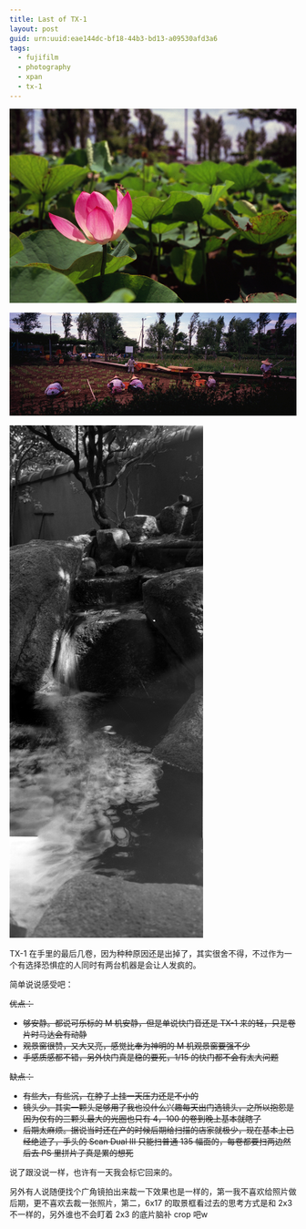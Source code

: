 ```yaml
---
title: Last of TX-1
layout: post
guid: urn:uuid:eae144dc-bf18-44b3-bd13-a09530afd3a6
tags:
  - fujifilm
  - photography
  - xpan
  - tx-1
---
```


<span class="image-900">[![](/media/files/2012/08/07/lotus.jpg)](http://500px.com/photo/11179707)</span>

<span class="image-900">[![](/media/files/2012/08/07/farmers.jpg)](http://500px.com/photo/11179735)</span>

<span class="image-300">[![](/media/files/2012/08/07/waterfall-in-house.jpg)](http://500px.com/photo/11178871)</span>

TX-1 在手里的最后几卷，因为种种原因还是出掉了，其实很舍不得，不过作为一个有选择恐惧症的人同时有两台机器是会让人发疯的。

简单说说感受吧：

<del>优点：</del>

- <del>够安静。都说可乐标的 M 机安静，但是单说快门音还是 TX-1 来的轻，只是卷片时马达会有动静</del>
- <del>观景窗很赞，又大又亮，感觉比奉为神明的 M 机观景窗要强不少</del>
- <del>手感质感都不错，另外快门真是稳的要死，1/15 的快门都不会有太大问题</del>

<del>缺点：</del>

- <del>有些大，有些沉，在脖子上挂一天压力还是不小的</del>
- <del>镜头少。其实一颗头足够用了我也没什么兴趣每天出门选镜头，之所以抱怨是因为仅有的三颗头最大的光圈也只有 4，100 的卷到晚上基本就瞎了</del>
- <del>后期太麻烦。据说当时还在产的时候后期给扫描的店家就极少，现在基本上已经绝迹了，手头的 Scan Dual III 只能扫普通 135 幅面的，每卷都要扫两边然后去 PS 里拼片子真是累的想死</del>

说了跟没说一样，也许有一天我会标它回来的。

另外有人说随便找个广角镜拍出来裁一下效果也是一样的，第一我不喜欢给照片做后期，更不喜欢去裁一张照片，第二，6x17 的取景框看过去的思考方式是和 2x3 不一样的，另外谁也不会盯着 2x3 的底片脑补 crop 吧w
